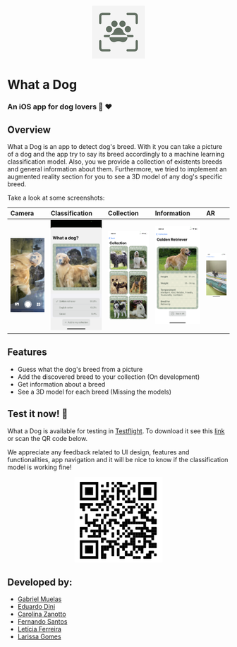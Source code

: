 <p align="center">
    <img src="what-a-dog/Assets.xcassets/AppIcon.appiconset/120.png">
</p>

#  What a Dog

### An iOS app for dog lovers :dog: :heart:

## Overview

What a Dog is an app to detect dog's breed. With it you can take a picture of a dog and the app try to say its breed accordingly to a machine learning classification model. Also, you we provide a collection of existents breeds and general information about them. Furthermore, we tried to implement an augmented reality section for you to see a 3D model of any dog's specific breed.

Take a look at some screenshots:

| Camera                                   | Classification                           | Collection                               | Information                              | AR                                       |
| :--------------------------------------- | :--------------------------------------- | :--------------------------------------- | :--------------------------------------- | :--------------------------------------- |
| ![](screenshots/2022-06-03-14-24-06.png) | ![](screenshots/2022-06-03-14-24-20.png) | ![](screenshots/2022-06-03-14-30-07.png) | ![](screenshots/2022-06-03-14-30-27.png) | ![](screenshots/2022-06-03-14-25-56.png) |

## Features

- Guess what the dog's breed from a picture
- Add the discovered breed to your collection (On development)
- Get information about a breed
- See a 3D model for each breed (Missing the models)

## Test it now! :guide_dog:

What a Dog is available for testing in [Testflight](https://apps.apple.com/br/app/testflight/id899247664). To download it see this [link](https://testflight.apple.com/join/15Dr8Q9Q) or scan the QR code below.

We appreciate any feedback related to UI design, features and functionalities, app navigation and it will be nice to know if the classification model is working fine!

<p align="center">
    <img width=200 src="qrcode.png">
</p>

## Developed by:
- [Gabriel Muelas](https://www.linkedin.com/in/muelas/) 
- [Eduardo Dini](https://www.linkedin.com/in/eduardodini/)
- [Carolina Zanotto](https://www.linkedin.com/in/carolina-zanotto/)
- [Fernando Santos](https://www.linkedin.com/in/fer-comp/)
- [Letícia Ferreira](https://github.com/ltcfrr)
- [Larissa Gomes](https://www.linkedin.com/in/larissa-escaliante-96656a191/)
